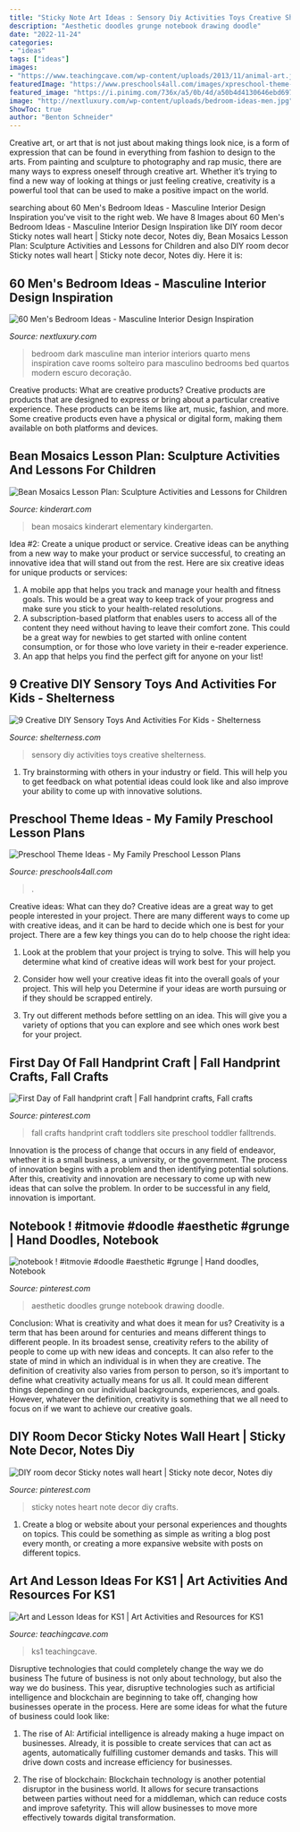 ```yaml
---
title: "Sticky Note Art Ideas : Sensory Diy Activities Toys Creative Shelterness"
description: "Aesthetic doodles grunge notebook drawing doodle"
date: "2022-11-24"
categories:
- "ideas"
tags: ["ideas"]
images:
- "https://www.teachingcave.com/wp-content/uploads/2013/11/animal-art.jpg"
featuredImage: "https://www.preschools4all.com/images/xpreschool-theme-ideas-4.jpg.pagespeed.ic.L8Y-weKPMn.jpg"
featured_image: "https://i.pinimg.com/736x/a5/0b/4d/a50b4d4130646ebd6973e3b52ebdd6a0.jpg"
image: "http://nextluxury.com/wp-content/uploads/bedroom-ideas-men.jpg"
ShowToc: true
author: "Benton Schneider"
---
```



Creative art, or art that is not just about making things look nice, is a form of expression that can be found in everything from fashion to design to the arts. From painting and sculpture to photography and rap music, there are many ways to express oneself through creative art. Whether it’s trying to find a new way of looking at things or just feeling creative, creativity is a powerful tool that can be used to make a positive impact on the world.

	

		
searching about 60 Men&#039;s Bedroom Ideas - Masculine Interior Design Inspiration you've visit to the right web. We have 8 Images about 60 Men&#039;s Bedroom Ideas - Masculine Interior Design Inspiration like DIY room decor Sticky notes wall heart | Sticky note decor, Notes diy, Bean Mosaics Lesson Plan: Sculpture Activities and Lessons for Children and also DIY room decor Sticky notes wall heart | Sticky note decor, Notes diy. Here it is:
		
    
## 60 Men&#039;s Bedroom Ideas - Masculine Interior Design Inspiration

<img loading=lazy src="http://nextluxury.com/wp-content/uploads/bedroom-ideas-men.jpg" onerror="this.onerror=null;this.src='https://tse1.mm.bing.net/th?id=OIP.iTos85iz6gE2C4JamzY6SQHaJ2&amp;pid=15.1';" alt="60 Men&#039;s Bedroom Ideas - Masculine Interior Design Inspiration">

_Source: nextluxury.com_

>bedroom dark masculine man interior interiors quarto mens inspiration cave rooms solteiro para masculino bedrooms bed quartos modern escuro decoração. 

	

Creative products: What are creative products?
Creative products are products that are designed to express or bring about a particular creative experience. These products can be items like art, music, fashion, and more. Some creative products even have a physical or digital form, making them available on both platforms and devices.

    
## Bean Mosaics Lesson Plan: Sculpture Activities And Lessons For Children

<img loading=lazy src="https://kinderart.com/wp-content/uploads/beanmosaiclg.jpg" onerror="this.onerror=null;this.src='https://tse1.mm.bing.net/th?id=OIP.Jao_ipmbCF-RK7Z1OR_wkAHaFf&amp;pid=15.1';" alt="Bean Mosaics Lesson Plan: Sculpture Activities and Lessons for Children">

_Source: kinderart.com_

>bean mosaics kinderart elementary kindergarten. 

	

Idea #2: Create a unique product or service.
Creative ideas can be anything from a new way to make your product or service successful, to creating an innovative idea that will stand out from the rest. Here are six creative ideas for unique products or services: 
1. A mobile app that helps you track and manage your health and fitness goals. This would be a great way to keep track of your progress and make sure you stick to your health-related resolutions. 
2. A subscription-based platform that enables users to access all of the content they need without having to leave their comfort zone. This could be a great way for newbies to get started with online content consumption, or for those who love variety in their e-reader experience. 
3. An app that helps you find the perfect gift for anyone on your list!

    
## 9 Creative DIY Sensory Toys And Activities For Kids - Shelterness

<img loading=lazy src="https://i.shelterness.com/2017/11/creative-diy-sensory-toys-and-activities-for-kids-1.jpg" onerror="this.onerror=null;this.src='https://tse2.mm.bing.net/th?id=OIP.Ct1aPXExfni1GgKVnoOliAHaL7&amp;pid=15.1';" alt="9 Creative DIY Sensory Toys And Activities For Kids - Shelterness">

_Source: shelterness.com_

>sensory diy activities toys creative shelterness. 

	

1. Try brainstorming with others in your industry or field. This will help you to get feedback on what potential ideas could look like and also improve your ability to come up with innovative solutions.

    
## Preschool Theme Ideas - My Family Preschool Lesson Plans

<img loading=lazy src="https://www.preschools4all.com/images/xpreschool-theme-ideas-4.jpg.pagespeed.ic.L8Y-weKPMn.jpg" onerror="this.onerror=null;this.src='https://tse3.mm.bing.net/th?id=OIP.RXHlF-rkgnBGJGG3BsrAFAAAAA&amp;pid=15.1';" alt="Preschool Theme Ideas - My Family Preschool Lesson Plans">

_Source: preschools4all.com_

>. 

	

Creative ideas: What can they do?
Creative ideas are a great way to get people interested in your project. There are many different ways to come up with creative ideas, and it can be hard to decide which one is best for your project. There are a few key things you can do to help choose the right idea:
1. Look at the problem that your project is trying to solve. This will help you determine what kind of creative ideas will work best for your project.

2. Consider how well your creative ideas fit into the overall goals of your project. This will help you Determine if your ideas are worth pursuing or if they should be scrapped entirely.

3. Try out different methods before settling on an idea. This will give you a variety of options that you can explore and see which ones work best for your project.


    
## First Day Of Fall Handprint Craft | Fall Handprint Crafts, Fall Crafts

<img loading=lazy src="https://i.pinimg.com/736x/42/a5/db/42a5dbe9ec202dfdb8e16124b828a6d5.jpg" onerror="this.onerror=null;this.src='https://tse2.mm.bing.net/th?id=OIP.ff6CKdhx3t1GirXagVIE-AHaLH&amp;pid=15.1';" alt="First Day of Fall handprint craft | Fall handprint crafts, Fall crafts">

_Source: pinterest.com_

>fall crafts handprint craft toddlers site preschool toddler falltrends. 

	

Innovation is the process of change that occurs in any field of endeavor, whether it is a small business, a university, or the government. The process of innovation begins with a problem and then identifying potential solutions. After this, creativity and innovation are necessary to come up with new ideas that can solve the problem. In order to be successful in any field, innovation is important.

    
## Notebook ! #itmovie #doodle #aesthetic #grunge | Hand Doodles, Notebook

<img loading=lazy src="https://i.pinimg.com/736x/0f/7a/7c/0f7a7ce5ac25e51d50df3be257598b75.jpg" onerror="this.onerror=null;this.src='https://tse4.mm.bing.net/th?id=OIP.cxxCnAfx2Fyo4X_KzSf9oAHaNJ&amp;pid=15.1';" alt="notebook ! #itmovie #doodle #aesthetic #grunge | Hand doodles, Notebook">

_Source: pinterest.com_

>aesthetic doodles grunge notebook drawing doodle. 

	

Conclusion: What is creativity and what does it mean for us?
Creativity is a term that has been around for centuries and means different things to different people. In its broadest sense, creativity refers to the ability of people to come up with new ideas and concepts. It can also refer to the state of mind in which an individual is in when they are creative. The definition of creativity also varies from person to person, so it’s important to define what creativity actually means for us all. It could mean different things depending on our individual backgrounds, experiences, and goals. However, whatever the definition, creativity is something that we all need to focus on if we want to achieve our creative goals.

    
## DIY Room Decor Sticky Notes Wall Heart | Sticky Note Decor, Notes Diy

<img loading=lazy src="https://i.pinimg.com/736x/a5/0b/4d/a50b4d4130646ebd6973e3b52ebdd6a0.jpg" onerror="this.onerror=null;this.src='https://tse2.mm.bing.net/th?id=OIP.Xz-KwkqpvUKmGdNfuAiO8gHaJ3&amp;pid=15.1';" alt="DIY room decor Sticky notes wall heart | Sticky note decor, Notes diy">

_Source: pinterest.com_

>sticky notes heart note decor diy crafts. 

	

1. Create a blog or website about your personal experiences and thoughts on topics. This could be something as simple as writing a blog post every month, or creating a more expansive website with posts on different topics.

    
## Art And Lesson Ideas For KS1 | Art Activities And Resources For KS1

<img loading=lazy src="https://www.teachingcave.com/wp-content/uploads/2013/11/animal-art.jpg" onerror="this.onerror=null;this.src='https://tse1.mm.bing.net/th?id=OIP.JDDepR3Cm70xP143TLl2BwAAAA&amp;pid=15.1';" alt="Art and Lesson Ideas for KS1 | Art Activities and Resources for KS1">

_Source: teachingcave.com_

>ks1 teachingcave. 

	

Disruptive technologies that could completely change the way we do business
The future of business is not only about technology, but also the way we do business. This year, disruptive technologies such as artificial intelligence and blockchain are beginning to take off, changing how businesses operate in the process. Here are some ideas for what the future of business could look like:
1. The rise of AI: Artificial intelligence is already making a huge impact on businesses. Already, it is possible to create services that can act as agents, automatically fulfilling customer demands and tasks. This will drive down costs and increase efficiency for businesses.

2. The rise of blockchain: Blockchain technology is another potential disruptor in the business world. It allows for secure transactions between parties without need for a middleman, which can reduce costs and improve safetyrity. This will allow businesses to move more effectively towards digital transformation.


